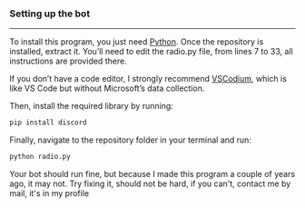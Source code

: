 ### Setting up the bot
<hr>
To install this program, you just need <a href="https://www.python.org/downloads/">Python</a>.
Once the repository is installed, extract it.
You’ll need to edit the radio.py file, from lines 7 to 33, all instructions are provided there.

If you don’t have a code editor, I strongly recommend <a href="https://vscodium.com/">VSCodium</a>, which is like VS Code but without Microsoft’s data collection.

Then, install the required library by running:
```sh
pip install discord
```
Finally, navigate to the repository folder in your terminal and run:
```sh
python radio.py
```

Your bot should run fine, but because I made this program a couple of years ago, it may not.
Try fixing it, should not be hard, if you can't, contact me by mail, it's in my profile
